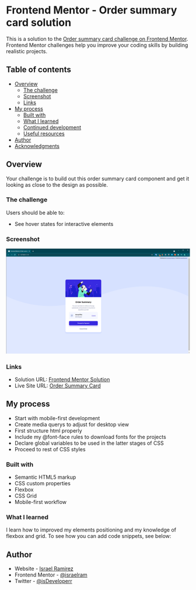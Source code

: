 # Frontend Mentor - Order summary card solution

This is a solution to the [Order summary card challenge on Frontend Mentor](https://www.frontendmentor.io/challenges/order-summary-component-QlPmajDUj). Frontend Mentor challenges help you improve your coding skills by building realistic projects. 

## Table of contents

- [Overview](#overview)
  - [The challenge](#the-challenge)
  - [Screenshot](#screenshot)
  - [Links](#links)
- [My process](#my-process)
  - [Built with](#built-with)
  - [What I learned](#what-i-learned)
  - [Continued development](#continued-development)
  - [Useful resources](#useful-resources)
- [Author](#author)
- [Acknowledgments](#acknowledgments)

## Overview
Your challenge is to build out this order summary card component and get it looking as close to the design as possible.

### The challenge

Users should be able to:

- See hover states for interactive elements

### Screenshot

![](./images/frontendmentorimage.png)

### Links

- Solution URL: [Frontend Mentor Solution](https://www.frontendmentor.io/challenges/order-summary-component-QlPmajDUj/hub/order-summary-card-Woq3GpAxr)
- Live Site URL: [Order Summary Card](https://app.netlify.com/sites/is-order-summary/overview)

## My process

- Start with mobile-first development
- Create media querys to adjust for desktop view
- First structure html properly
- Include my @font-face rules to download fonts for the projects
- Declare global variables to be used in the latter stages of CSS
- Proceed to rest of CSS styles

### Built with

- Semantic HTML5 markup
- CSS custom properties
- Flexbox
- CSS Grid
- Mobile-first workflow

### What I learned

I learn how to improved my elements positioning and my knowledge of flexbox and grid.
To see how you can add code snippets, see below:

## Author

- Website - [Israel Ramirez](https://isra.netlify.app/)
- Frontend Mentor - [@israelram](https://www.frontendmentor.io/profile/israelram)
- Twitter - [@isDeveloperr](https://www.twitter.com/isDeveloperr)
